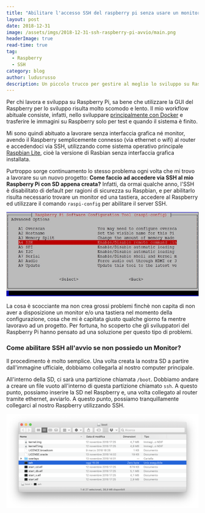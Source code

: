 ```yaml
---
title: "Abilitare l'accesso SSH del raspberry pi senza usare un monitor"
layout: post
date: 2018-12-31
image: /assets/imgs/2018-12-31-ssh-raspberry-pi-avvio/main.png
headerImage: true
read-time: true
tag:
  - Raspberry
  - SSH
category: blog
author: ludusrusso
description: Un piccolo trucco per gestire al meglio lo sviluppo su Raspberry Pi, specialmente se non si ha a disposizione un monitor.
---
```


Per chi lavora e sviluppa su Raspberry Pi, sa bene che utilizzare la GUI del Raspberry per lo sviluppo risulta molto scomodo e lento.
Il mio workflow abituale consiste, infatti, nello sviluppare [principalmente con Docker](https://ludusrusso.cc/2018/06/29/docker-raspberrypi/) e trasferire le immagini su Raspberry solo per test e quando il sistema è finito.

Mi sono quindi abituato a lavorare senza interfaccia grafica né monitor, avendo il Raspberry semplicemente connesso (via ethernet o wifi) al router e accedendoci via SSH, utilizzando come sistema operativo principale [Raspbian Lite](https://www.raspberrypi.org/downloads/raspbian/), cioè la versione di Rasbian senza interfaccia grafica installata.

Purtroppo sorge continuamento lo stesso problema ogni volta che mi trovo a lavorare su un nuovo progetto: **Come faccio ad accedere via SSH al mio Raspberry Pi con SD appena creata?** Infatti, da ormai qualche anno, l'SSH è disabilitato di default per ragioni di sicurezza su Raspbian, e per abilitarlo risulta necessario trovare un monitor ed una tastiera, accedere al Raspberry ed utilizzare il comando `raspi-config` per abilitare il server SSH.

![Abilitare SSH](/assets/imgs/2018-12-31-ssh-raspberry-pi-avvio/enable-ssh.jpg)

La cosa è scocciante ma non crea grossi problemi finchè non capita di non aver a disposizione un monitor e/o una tastiera nel momento della configurazione, cosa che mi è capitata giusto qualche giorno fa mentre lavoravo ad un progetto. Per fortuna, ho scoperto che gli sviluppatori del Raspberry Pi hanno pensato ad una soluzione per questo tipo di problemi.

### Come abilitare SSH all'avvio se non possiedo un Monitor?

Il procedimento è molto semplice. Una volta creata la nostra SD a partire dall'immagine ufficiale, dobbiamo collegarla al nostro computer principale.

All'interno della SD, ci sarà una partizione chiamata `/boot`. Dobbiamo andare a creare un file vuoto all'interno di questa partizione chiamato `ssh`. A questo punto, possiamo inserire la SD nel Raspberry e, una volta collegato al router tramite ethernet, avviarlo. A questo punto, possiamo tranquillamente collegarci al nostro Raspberry utilizzando SSH.

![SSH file](/assets/imgs/2018-12-31-ssh-raspberry-pi-avvio/ssh.png)
